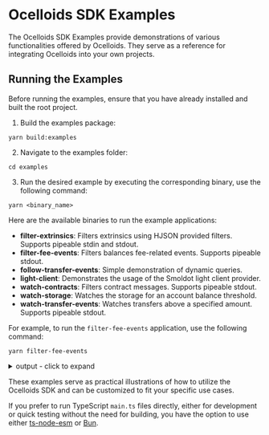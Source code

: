 # Ocelloids SDK Examples

The Ocelloids SDK Examples provide demonstrations of various functionalities offered by Ocelloids.
They serve as a reference for integrating Ocelloids into your own projects.

## Running the Examples

Before running the examples, ensure that you have already installed and built the root project.

1. Build the examples package:

```shell
yarn build:examples
```

2. Navigate to the examples folder:

```shell
cd examples
```

3. Run the desired example by executing the corresponding binary, use the following command:

```shell
yarn <binary_name>
```

Here are the available binaries to run the example applications:

* __filter-extrinsics__: Filters extrinsics using HJSON provided filters. Supports pipeable stdin and stdout.
* __filter-fee-events__: Filters balances fee-related events. Supports pipeable stdout.
* __follow-transfer-events__: Simple demonstration of dynamic queries.
* __light-client__: Demonstrates the usage of the Smoldot light client provider.
* __watch-contracts__: Filters contract messages. Supports pipeable stdout.
* __watch-storage__: Watches the storage for an account balance threshold.
* __watch-transfer-events__: Watches transfers above a specified amount. Supports pipeable stdout.

For example, to run the `filter-fee-events` application, use the following command:

```shell
yarn filter-fee-events
```

<details>
<summary>output - click to expand</summary>

> Some output has been skipped for brevity.

```javascript
{
  eventId: '16134446-2-0',
  extrinsicId: '16134446-2',
  extrinsicPosition: 0,
  blockNumber: '16,134,446',
  method: 'Withdraw',
  section: 'balances',
  index: '0x0508',
  data: {
    who: '12xtAYsRUrmbniiWQqJtECiBQrMn8AypQcXhnQAc6RB6XkLW',
    amount: '161,430,964'
  }
}
{
  eventId: '16134446-2-4',
  extrinsicId: '16134446-2',
  extrinsicPosition: 4,
  blockNumber: '16,134,446',
  method: 'Deposit',
  section: 'balances',
  index: '0x0507',
  data: {
    who: '13UVJyLnbVp9RBZYFwFGyDvVd1y27Tt8tkntv6Q7JVPhFsTB',
    amount: '129,144,771'
  }
}
{
  eventId: '16134446-2-6',
  extrinsicId: '16134446-2',
  extrinsicPosition: 6,
  blockNumber: '16,134,446',
  method: 'Deposit',
  section: 'balances',
  index: '0x0507',
  data: {
    who: '12YVhYTtGpTCSXRvPHyNjDK7y5p4J52ppBVJGjWh2PGrUe9r',
    amount: '32,286,193'
  }
}
```
</details>

These examples serve as practical illustrations of how to utilize the Ocelloids SDK and can be customized to fit your specific use cases.

If you prefer to run TypeScript `main.ts` files directly, either for development or quick testing without the need for building,
you have the option to use either [ts-node-esm](https://github.com/TypeStrong/ts-node) or [Bun](https://bun.sh/).

